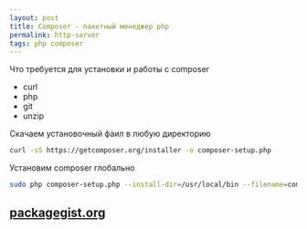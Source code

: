 ```yaml
--- 
layout: post 
title: Composer - пакетный менеджер php
permalink: http-server
tags: php composer
--- 
```



Что требуется для установки и работы с composer

- curl
- php
- git
- unzip

Скачаем установочный фаил в любую директорию

~~~bash
curl -sS https://getcomposer.org/installer -o composer-setup.php
~~~
Установим composer глобально

~~~bash
sudo php composer-setup.php --install-dir=/usr/local/bin --filename=composer
~~~

[packagegist.org](https://packagist.org/)
----

